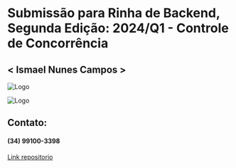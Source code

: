 # Submissão para Rinha de Backend, Segunda Edição: 2024/Q1 - Controle de Concorrência
## < Ismael Nunes Campos >



![Logo](https://miro.medium.com/v2/resize:fit:1000/1*XtjiQD35ja0DcA9H-JuM-g.png)

![Logo](https://pbs.twimg.com/profile_images/1255113654049128448/J5Yt92WW_400x400.png)
## Contato:
#### (34) 99100-3398

[Link repositorio](https://github.com/ismael221/RinhaBackendIsmael2024)

